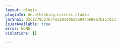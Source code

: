 ```yaml
---
layout: plugin
pluginId: de.ethinking.escenic.studio
jarSha1: d2c12795b7b74a3101d0baba847b688e7b1b7d33
isJarAvailable: true
error: NONE
violations: []

---
```

